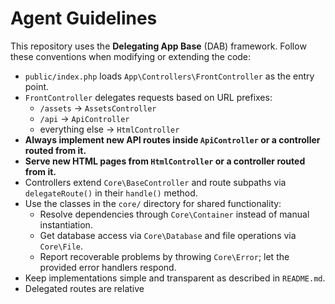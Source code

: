 # Agent Guidelines

This repository uses the **Delegating App Base** (DAB) framework.
Follow these conventions when modifying or extending the code:

- `public/index.php` loads `App\Controllers\FrontController` as the entry point.
- `FrontController` delegates requests based on URL prefixes:
  - `/assets` -> `AssetsController`
  - `/api` -> `ApiController`
  - everything else -> `HtmlController`
- **Always implement new API routes inside `ApiController` or a controller routed from it.**
- **Serve new HTML pages from `HtmlController` or a controller routed from it.**
- Controllers extend `Core\BaseController` and route subpaths via `delegateRoute()` in their `handle()` method.
- Use the classes in the `core/` directory for shared functionality:
  - Resolve dependencies through `Core\Container` instead of manual instantiation.
  - Get database access via `Core\Database` and file operations via `Core\File`.
  - Report recoverable problems by throwing `Core\Error`; let the provided error handlers respond.
- Keep implementations simple and transparent as described in `README.md`.
- Delegated routes are relative
